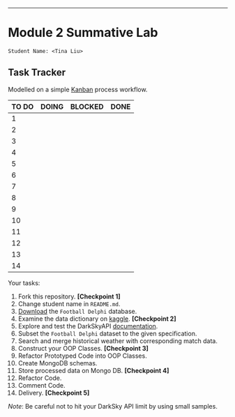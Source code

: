 
________________________
# Module 2 Summative Lab

    Student Name: <Tina Liu>

## Task Tracker

Modelled on a simple [Kanban](https://www.atlassian.com/agile/kanban) process workflow.

| TO DO | DOING | BLOCKED | DONE |
|-------|-------|---------|------|
|1||||
|2||||
|3||||
|4||||
|5||||
|6||||
|7||||
|8||||
|9||||
|10||||
|11||||
|12||||
|13||||
|14||||

Your tasks:
 1. Fork this repository. **[Checkpoint 1]**
 2. Change student name in `README.md`.
 3. [Download](https://www.kaggle.com/laudanum/footballdelphi/download) the `Football Delphi` database.
 4. Examine the data dictionary on [kaggle](https://www.kaggle.com/laudanum/footballdelphi). **[Checkpoint 2]**
 6. Explore and test the DarkSkyAPI [documentation](https://darksky.net/dev/docs).
 7. Subset the `Football Delphi` dataset to the given specification.
 8. Search and merge historical weather with corresponding match data.
 9. Construct your OOP Classes. **[Checkpoint 3]**
 10. Refactor Prototyped Code into OOP Classes.
 11. Create MongoDB schemas.
 12. Store processed data on Mongo DB. **[Checkpoint 4]**
 13. Refactor Code.
 14. Comment Code.
 15. Delivery. **[Checkpoint 5]**

_Note_: Be careful not to hit your DarkSky API limit by using small samples.
